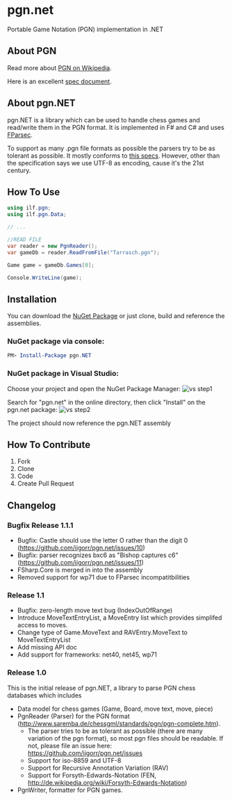 pgn.net 
=======

Portable Game Notation (PGN) implementation in .NET

## About PGN

Read more about [PGN on Wikipedia](http://en.wikipedia.org/wiki/Portable_Game_Notation).

Here is an excellent [spec document](http://www.saremba.de/chessgml/standards/pgn/pgn-complete.htm).


## About pgn.NET

pgn.NET is a library which can be used to handle chess games and read/write them in the PGN format. It is implemented in F# and C# and uses [FParsec](http://www.quanttec.com/fparsec/).

To support as many .pgn file formats as possible the parsers try to be as tolerant as possible. It mostly conforms to [this specs](http://www.saremba.de/chessgml/standards/pgn/pgn-complete.htm).
However, other than the specification says we use UTF-8 as encoding, cause it's the 21st century.



## How To Use

``` csharp
using ilf.pgn;
using ilf.pgn.Data;

// ...

//READ FILE
var reader = new PgnReader();
var gameDb = reader.ReadFromFile("Tarrasch.pgn");

Game game = gameDb.Games[0];

Console.WriteLine(game);
```

## Installation
You can download the [NuGet Package](https://www.nuget.org/packages/pgn.NET/) or just clone, build and reference the assemblies.

### NuGet package via console:
``` powershell
PM> Install-Package pgn.NET
```

### NuGet package in Visual Studio:

Choose your project and open the NuGet Package Manager:
![vs step1](https://raw.githubusercontent.com/iigorr/pgn.net/master/resources/package_manager_nuget.png)

Search for "pgn.net" in the online directory, then click "Install" on the pgn.net package:
![vs step2](https://raw.githubusercontent.com/iigorr/pgn.net/master/resources/search_for_pgn_net.png)

The project should now reference the pgn.NET assembly


## How To Contribute

1. Fork
1. Clone
1. Code
1. Create Pull Request


## Changelog

### Bugfix Release 1.1.1

* Bugfix: Castle should use the letter O rather than the digit 0 (https://github.com/iigorr/pgn.net/issues/10)
* Bugfix: parser recognizes bxc6 as "Bishop captures c6" (https://github.com/iigorr/pgn.net/issues/11)
* FSharp.Core is merged in into the assembly
* Removed support for wp71 due to FParsec incompatitbilities

### Release 1.1
* Bugfix: zero-length move text bug (IndexOutOfRange)
* Introduce MoveTextEntryList, a MoveEntry list which provides simplifed access to moves. 
* Change type of Game.MoveText and RAVEntry.MoveText to MoveTextEntryList
* Add missing API doc
* Add support for frameworks: net40, net45, wp71

### Release 1.0

This is the initial release of pgn.NET, a library to parse PGN chess databases which includes

* Data model for chess games (Game, Board, move text, move, piece)
* PgnReader (Parser) for the PGN format (http://www.saremba.de/chessgml/standards/pgn/pgn-complete.htm).
  - The parser tries to be as tolerant as possible (there are many variation of the pgn format),
    so most pgn files should be readable. If not, please file an issue here: https://github.com/iigorr/pgn.net/issues
  - Support for iso-8859 and UTF-8
  - Support for Recursive Annotation Variation (RAV)
  - Support for Forsyth-Edwards-Notation (FEN, http://de.wikipedia.org/wiki/Forsyth-Edwards-Notation)
* PgnWriter, formatter for PGN games. 


